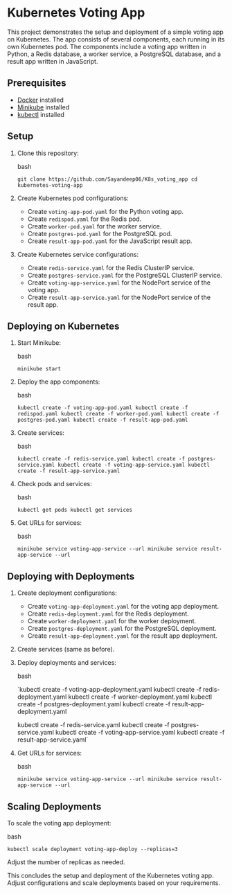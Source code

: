 Kubernetes Voting App
=====================

This project demonstrates the setup and deployment of a simple voting app on Kubernetes. The app consists of several components, each running in its own Kubernetes pod. The components include a voting app written in Python, a Redis database, a worker service, a PostgreSQL database, and a result app written in JavaScript.

Prerequisites
-------------

-   [Docker](https://www.docker.com/) installed
-   [Minikube](https://minikube.sigs.k8s.io/) installed
-   [kubectl](https://kubernetes.io/docs/tasks/tools/install-kubectl/) installed

Setup
-----

1.  Clone this repository:

    bash

    `git clone https://github.com/Sayandeep06/K8s_voting_app
    cd kubernetes-voting-app`

2.  Create Kubernetes pod configurations:

    -   Create `voting-app-pod.yaml` for the Python voting app.
    -   Create `redispod.yaml` for the Redis pod.
    -   Create `worker-pod.yaml` for the worker service.
    -   Create `postgres-pod.yaml` for the PostgreSQL pod.
    -   Create `result-app-pod.yaml` for the JavaScript result app.
3.  Create Kubernetes service configurations:

    -   Create `redis-service.yaml` for the Redis ClusterIP service.
    -   Create `postgres-service.yaml` for the PostgreSQL ClusterIP service.
    -   Create `voting-app-service.yaml` for the NodePort service of the voting app.
    -   Create `result-app-service.yaml` for the NodePort service of the result app.

Deploying on Kubernetes
-----------------------

1.  Start Minikube:

    bash

    `minikube start`

2.  Deploy the app components:

    bash

    `kubectl create -f voting-app-pod.yaml
    kubectl create -f redispod.yaml
    kubectl create -f worker-pod.yaml
    kubectl create -f postgres-pod.yaml
    kubectl create -f result-app-pod.yaml`

3.  Create services:

    bash

    `kubectl create -f redis-service.yaml
    kubectl create -f postgres-service.yaml
    kubectl create -f voting-app-service.yaml
    kubectl create -f result-app-service.yaml`

4.  Check pods and services:

    bash

    `kubectl get pods
    kubectl get services`

5.  Get URLs for services:

    bash

    `minikube service voting-app-service --url
    minikube service result-app-service --url`

Deploying with Deployments
--------------------------

1.  Create deployment configurations:

    -   Create `voting-app-deployment.yaml` for the voting app deployment.
    -   Create `redis-deployment.yaml` for the Redis deployment.
    -   Create `worker-deployment.yaml` for the worker deployment.
    -   Create `postgres-deployment.yaml` for the PostgreSQL deployment.
    -   Create `result-app-deployment.yaml` for the result app deployment.
2.  Create services (same as before).

3.  Deploy deployments and services:

    bash

    `kubectl create -f voting-app-deployment.yaml
    kubectl create -f redis-deployment.yaml
    kubectl create -f worker-deployment.yaml
    kubectl create -f postgres-deployment.yaml
    kubectl create -f result-app-deployment.yaml

    kubectl create -f redis-service.yaml
    kubectl create -f postgres-service.yaml
    kubectl create -f voting-app-service.yaml
    kubectl create -f result-app-service.yaml`

4.  Get URLs for services:

    bash

    `minikube service voting-app-service --url
    minikube service result-app-service --url`

Scaling Deployments
-------------------

To scale the voting app deployment:

bash

`kubectl scale deployment voting-app-deploy --replicas=3`

Adjust the number of replicas as needed.

This concludes the setup and deployment of the Kubernetes voting app. Adjust configurations and scale deployments based on your requirements.
